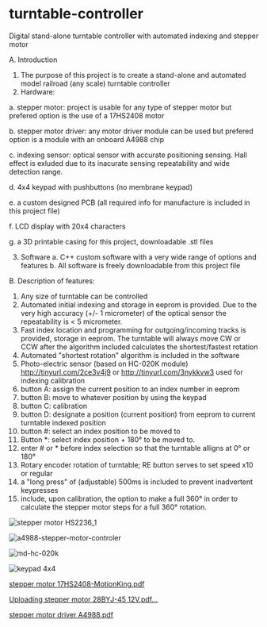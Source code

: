 # turntable-controller
Digital stand-alone turntable controller with automated indexing and stepper motor

A. Introduction
  1. The purpose of this project is to create a stand-alone and automated model railroad (any scale) turntable controller
  2. Hardware: 

  a. stepper motor: project is usable for any type of stepper motor but prefered option is the use of a 17HS2408 motor

  b. stepper motor driver: any motor driver module can be used but prefered option is a module with an onboard A4988 chip
    
  c. indexing sensor: optical sensor with accurate positioning sensing. Hall effect is exluded due to its inacurate sensing repeatability and wide detection range.
    
  d. 4x4 keypad with pushbuttons (no membrane keypad)
    
  e. a custom designed PCB (all required info for manufacture is included in this project file)
    
  f. LCD display with 20x4 characters
    
  g. a 3D printable casing for this project, downloadable .stl files
    
  3. Software
    a. C++ custom software with a very wide range of options and features
    b. All software is freely downloadable from this project file

B. Description of features:
  1. Any size of turntable can be controlled
  2. Automated initial indexing and storage in eeprom is provided. Due to the very high accuracy (+/- 1 micrometer) of the optical sensor the repeatability is < 5 micrometer.
  3. Fast index location and programming for outgoing/incoming tracks is provided, storage in eeprom. The turntable will always move CW or CCW after the algorithm included calculates the shortest/fastest rotation
  4. Automated "shortest rotation" algorithm is included in the software
  5. Photo-electric sensor (based on HC-020K module) http://tinyurl.com/2ce3v4j9 or http://tinyurl.com/3nykkvw3 used for indexing calibration
  6. button A: assign the current position to an index number in eeprom
  7. button B: move to whatever position by using the keypad
  8. button C: calibration
  9. button D: designate a position (current position) from eeprom to current turntable indexed position
  11. button #: select an index position to be moved to
  12. Button *: select index position + 180° to be moved to.
  13. enter # or * before index selection so that the turntable alligns at 0° or 180°
  14. Rotary encoder rotation of turntable; RE button serves to set speed x10 or regular
  15. a "long press" of (adjustable) 500ms is included to prevent inadvertent keypresses
  16. include, upon calibration, the option to make a full 360° in order to calculate the stepper motor steps for a full 360° rotation.

![stepper motor HS2236_1](https://github.com/Erik84750/turntable-controller/assets/20128852/0df68b92-2e0d-4379-9515-5cf681c18422)

![a4988-stepper-motor-controler](https://github.com/Erik84750/turntable-controller/assets/20128852/c50b7870-e508-422d-878e-d73ceac1acc1)

![md-hc-020k](https://github.com/Erik84750/turntable-controller/assets/20128852/56b6b7ec-ffee-40d6-be44-9f8bce4e5b92)

![keypad 4x4](https://github.com/Erik84750/turntable-controller/assets/20128852/72cb4111-b025-4728-82b0-08ddbe2f0e2e)

[stepper motor 17HS2408-MotionKing.pdf](https://github.com/Erik84750/turntable-controller/files/14192960/stepper.motor.17HS2408-MotionKing.pdf)

[Uploading stepper motor 28BYJ-45 12V.pdf…]()

[stepper motor driver A4988.pdf](https://github.com/Erik84750/turntable-controller/files/14192971/stepper.motor.driver.A4988.pdf)

